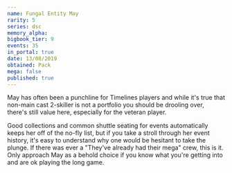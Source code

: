 ```yaml
---
name: Fungal Entity May
rarity: 5
series: dsc
memory_alpha:
bigbook_tier: 9
events: 35
in_portal: true
date: 13/08/2019
obtained: Pack
mega: false
published: true
---
```


May has often been a punchline for Timelines players and while it's true that non-main cast 2-skiller is not a portfolio you should be drooling over, there's still value here, especially for the veteran player.

Good collections and common shuttle seating for events automatically keeps her off of the no-fly list, but if you take a stroll through her event history, it's easy to understand why one would be hesitant to take the plunge. If there was ever a "They've already had their mega" crew, this is it. Only approach May as a behold choice if you know what you're getting into and are ok playing the long game.
